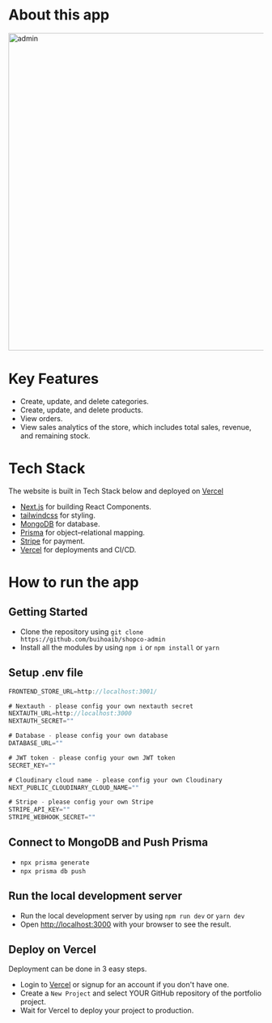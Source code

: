# About this app
<img width="627" alt="admin" src="https://github.com/buihoaib/shopco-admin/assets/48377794/09925754-0534-4c50-b253-e03a300aa8ca">

# Key Features

- Create, update, and delete categories.
- Create, update, and delete products.
- View orders.
- View sales analytics of the store, which includes total sales, revenue, and remaining stock.

# Tech Stack

The website is built in Tech Stack below and deployed on [Vercel](https://vercel.com)

- [Next.js](https://nextjs.org) for building React Components.
- [tailwindcss](https://tailwindcss.com) for styling.
- [MongoDB](https://www.mongodb.com/) for database.
- [Prisma](https://www.prisma.io/) for object–relational mapping.
- [Stripe](https://stripe.com/) for payment.
- [Vercel](https://vercel.com) for deployments and CI/CD.

  
# How to run the app

## Getting Started
- Clone the repository using `git clone https://github.com/buihoaib/shopco-admin`
- Install all the modules by using `npm i` or `npm install` or `yarn`

## Setup .env file

```js
FRONTEND_STORE_URL=http://localhost:3001/

# Nextauth - please config your own nextauth secret
NEXTAUTH_URL=http://localhost:3000
NEXTAUTH_SECRET=""

# Database - please config your own database
DATABASE_URL=""

# JWT token - please config your own JWT token
SECRET_KEY=""

# Cloudinary cloud name - please config your own Cloudinary
NEXT_PUBLIC_CLOUDINARY_CLOUD_NAME=""

# Stripe - please config your own Stripe
STRIPE_API_KEY=""
STRIPE_WEBHOOK_SECRET=""
```

## Connect to MongoDB and Push Prisma
- `npx prisma generate`
- `npx prisma db push`

## Run the local development server
- Run the local development server by using `npm run dev` or `yarn dev`
- Open [http://localhost:3000](http://localhost:3000) with your browser to see the result.

## Deploy on Vercel

Deployment can be done in 3 easy steps.

- Login to [Vercel](https://vercel.com) or signup for an account if you don't have one.
- Create a `New Project` and select YOUR GitHub repository of the portfolio project.
- Wait for Vercel to deploy your project to production.
